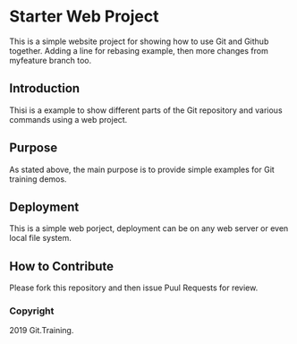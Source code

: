 # Starter Web Project

This is a simple website project for showing how to use Git and Github together. Adding a line for rebasing example, then more changes from myfeature branch too.

## Introduction

Thisi is a example to show different parts of the Git repository and various commands using a web project.

## Purpose

As stated above, the main purpose is to provide simple examples for Git training demos.

## Deployment

This is a simple web porject, deployment can be on any web server or even local file system.

## How to Contribute

Please fork this repository and then issue Puul Requests for review.

### Copyright

2019 Git.Training.